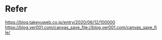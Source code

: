 # Refer
https://blog.takeyuweb.co.jp/entry/2020/06/12/100000
https://blog.ver001.com/canvas_save_file://blog.ver001.com/canvas_save_file/
